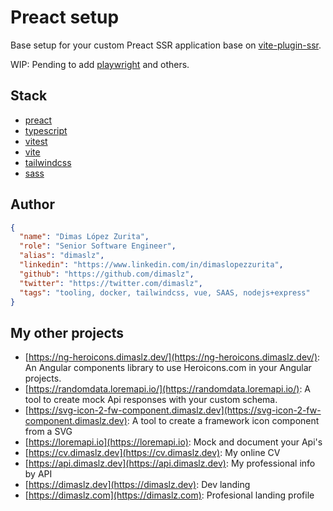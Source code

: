 # Preact setup

Base setup for your custom Preact SSR application base on [vite-plugin-ssr](https://vite-plugin-ssr.com/error-page).

WIP: Pending to add [playwright](https://playwright.dev/) and others.

## Stack

- [preact](https://preactjs.com/)
- [typescript](https://www.typescriptlang.org/)
- [vitest](https://vitest.dev/)
- [vite](https://vitejs.dev/)
- [tailwindcss](https://tailwindcss.com/)
- [sass](https://sass-lang.com/)

## Author

```json
{
  "name": "Dimas López Zurita",
  "role": "Senior Software Engineer",
  "alias": "dimaslz",
  "linkedin": "https://www.linkedin.com/in/dimaslopezzurita",
  "github": "https://github.com/dimaslz",
  "twitter": "https://twitter.com/dimaslz",
  "tags": "tooling, docker, tailwindcss, vue, SAAS, nodejs+express"
}
```

## My other projects

- [https://ng-heroicons.dimaslz.dev/](https://ng-heroicons.dimaslz.dev/): An Angular components library to use Heroicons.com in your Angular projects.
- [https://randomdata.loremapi.io/](https://randomdata.loremapi.io/): A tool to create mock Api responses with your custom schema.
- [https://svg-icon-2-fw-component.dimaslz.dev](https://svg-icon-2-fw-component.dimaslz.dev): A tool to create a framework icon component from a SVG
- [https://loremapi.io](https://loremapi.io): Mock and document your Api's
- [https://cv.dimaslz.dev](https://cv.dimaslz.dev): My online CV
- [https://api.dimaslz.dev](https://api.dimaslz.dev): My professional info by API
- [https://dimaslz.dev](https://dimaslz.dev): Dev landing
- [https://dimaslz.com](https://dimaslz.com): Profesional landing profile
